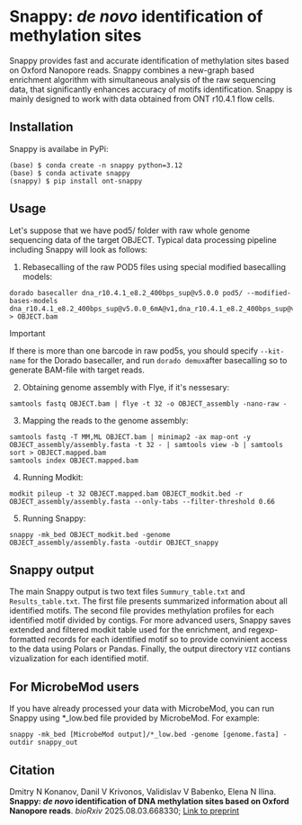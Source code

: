 # Snappy: *de novo* identification of methylation sites

Snappy provides fast and accurate identification of methylation sites based on 
Oxford Nanopore reads. Snappy combines a new-graph based enrichment 
algorithm with simultaneous analysis of the raw sequencing data, that 
significantly enhances accuracy of motifs identification.
Snappy is mainly designed to work with data obtained from ONT r10.4.1 flow cells.

## Installation

Snappy is availabe in PyPi:

```
(base) $ conda create -n snappy python=3.12
(base) $ conda activate snappy
(snappy) $ pip install ont-snappy
```

## Usage

Let's suppose that we have pod5/ folder with raw whole genome sequencing data of the target OBJECT.
Typical data processing pipeline including Snappy will look as follows:
1. Rebasecalling of the raw POD5 files using special modified basecalling models:
```
dorado basecaller dna_r10.4.1_e8.2_400bps_sup@v5.0.0 pod5/ --modified-bases-models dna_r10.4.1_e8.2_400bps_sup@v5.0.0_6mA@v1,dna_r10.4.1_e8.2_400bps_sup@v5.0.0_4mC_5mC@v1 > OBJECT.bam
```
> [!IMPORTANT]
> If there is more than one barcode in raw pod5s, you should specify `--kit-name` for the Dorado basecaller, and run `dorado demux`after basecalling so to generate BAM-file with target reads.  

2. Obtaining genome assembly with Flye, if it's nessesary:
```
samtools fastq OBJECT.bam | flye -t 32 -o OBJECT_assembly -nano-raw -
```

3. Mapping the reads to the genome assembly:
```
samtools fastq -T MM,ML OBJECT.bam | minimap2 -ax map-ont -y OBJECT_assembly/assembly.fasta -t 32 - | samtools view -b | samtools sort > OBJECT.mapped.bam
samtools index OBJECT.mapped.bam
```

4. Running Modkit:
```
modkit pileup -t 32 OBJECT.mapped.bam OBJECT_modkit.bed -r OBJECT_assembly/assembly.fasta --only-tabs --filter-threshold 0.66
```

5. Running Snappy:
```
snappy -mk_bed OBJECT_modkit.bed -genome OBJECT_assembly/assembly.fasta -outdir OBJECT_snappy
```


## Snappy output

The main Snappy output is two text files `Summury_table.txt` and `Results_table.txt`. The first file presents summarized information about all identified motifs. The second file provides methylation profiles for each identified motif divided by contigs. For more advanced users, Snappy saves extended and filtered modkit table used for the enrichment, and regexp-formatted records for each identified motif so to provide convinient access to the data using Polars or Pandas. Finally, the output directory `VIZ` contians vizualization for each identified motif.

## For MicrobeMod users

If you have already processed your data with MicrobeMod, you can run Snappy using *_low.bed file provided by MicrobeMod. For example:

```
snappy -mk_bed [MicrobeMod output]/*_low.bed -genome [genome.fasta] -outdir snappy_out
```

## Citation

Dmitry N Konanov, Danil V Krivonos, Validislav V Babenko, Elena N Ilina. **Snappy: *de novo* identification of DNA methylation sites based on Oxford Nanopore reads**. *bioRxiv* 2025.08.03.668330; [Link to preprint](https://doi.org/10.1101/2025.08.03.668330)